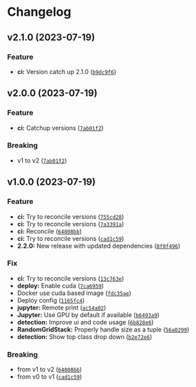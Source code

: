 # Changelog

<!--next-version-placeholder-->

## v2.1.0 (2023-07-19)

### Feature

* **ci:** Version catch up 2.1.0 ([`b9dc9f6`](https://github.com/XAITK/xaitk-saliency-web-demo/commit/b9dc9f6f6d310f549d5c1a923066d71d6ddcc964))

## v2.0.0 (2023-07-19)

### Feature

* **ci:** Catchup versions ([`7ab01f2`](https://github.com/XAITK/xaitk-saliency-web-demo/commit/7ab01f2f860a4bea3b5c7fbcbae8463139587d1b))

### Breaking

* v1 to v2 ([`7ab01f2`](https://github.com/XAITK/xaitk-saliency-web-demo/commit/7ab01f2f860a4bea3b5c7fbcbae8463139587d1b))

## v1.0.0 (2023-07-19)

### Feature

* **ci:** Try to reconcile versions ([`755cd28`](https://github.com/XAITK/xaitk-saliency-web-demo/commit/755cd28da71bff40c3f4242d194a8b35a42200c1))
* **ci:** Try to reconcile versions ([`7a3391a`](https://github.com/XAITK/xaitk-saliency-web-demo/commit/7a3391a078fbe6a2fe799252281fbbb912938433))
* **ci:** Reconcile ([`64808bb`](https://github.com/XAITK/xaitk-saliency-web-demo/commit/64808bb2de22f115fc98acd7698e51c167e1b2ee))
* **ci:** Try to reconcile versions ([`cad1c59`](https://github.com/XAITK/xaitk-saliency-web-demo/commit/cad1c593252cee7a023263e67e2c542892afc1b4))
* **2.2.0:** New release with updated dependencies ([`8f0f496`](https://github.com/XAITK/xaitk-saliency-web-demo/commit/8f0f4966f754b6a00dc389de02ec046a8a1b85b5))

### Fix

* **ci:** Try to reconcile versions ([`13c763e`](https://github.com/XAITK/xaitk-saliency-web-demo/commit/13c763e60a2863fa1bb0f70534589c76750d071e))
* **deploy:** Enable cuda ([`7ca6959`](https://github.com/XAITK/xaitk-saliency-web-demo/commit/7ca6959d5bd0df18354fbef6f32a440e47502452))
* Docker use cuda based image ([`fdc35ae`](https://github.com/XAITK/xaitk-saliency-web-demo/commit/fdc35ae116b1305dad1d96df0793e4d5fb6aa671))
* Deploy config ([`1165fc4`](https://github.com/XAITK/xaitk-saliency-web-demo/commit/1165fc47610093807a2f0e8e73fde055ea250c0b))
* **jupyter:** Remote print ([`ac54a02`](https://github.com/XAITK/xaitk-saliency-web-demo/commit/ac54a02f0fb653ef09927fac531c8ce7002b2cbb))
* **Jupyter:** Use GPU by default if available ([`b6493a9`](https://github.com/XAITK/xaitk-saliency-web-demo/commit/b6493a93cea2ca1fad0d0cf6774605141a21e627))
* **detection:** Improve ui and code usage ([`6b828e6`](https://github.com/XAITK/xaitk-saliency-web-demo/commit/6b828e6b5a7ad53dc343eaa336e7fe436a645cbd))
* **RandomGridStack:** Properly handle size as a tuple ([`56a0299`](https://github.com/XAITK/xaitk-saliency-web-demo/commit/56a0299227e09c13c3f5daf88561cf73e697016b))
* **detection:** Show top class drop down ([`b2e72e6`](https://github.com/XAITK/xaitk-saliency-web-demo/commit/b2e72e6ae8d22e8398ba29ff5b4098b55361057c))

### Breaking

* from v1 to v2 ([`64808bb`](https://github.com/XAITK/xaitk-saliency-web-demo/commit/64808bb2de22f115fc98acd7698e51c167e1b2ee))
* from v0 to v1 ([`cad1c59`](https://github.com/XAITK/xaitk-saliency-web-demo/commit/cad1c593252cee7a023263e67e2c542892afc1b4))
